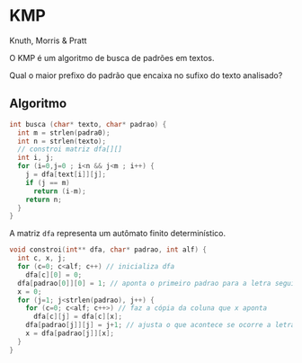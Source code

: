# KMP

Knuth, Morris & Pratt

O KMP é um algoritmo de busca de padrões em textos.

Qual o maior prefixo do padrão que encaixa no sufixo do texto analisado?

## Algoritmo

```cpp
int busca (char* texto, char* padrao) {
  int m = strlen(padra0);
  int n = strlen(texto);
  // constroi matriz dfa[][]
  int i, j;
  for (i=0,j=0 ; i<n && j<m ; i++) {
    j = dfa[text[i]][j];
    if (j == m)
      return (i-m);
    return n;
  }
}
```

A matriz `dfa` representa um autômato finito determinístico.

```cpp
void constroi(int** dfa, char* padrao, int alf) {
  int c, x, j;
  for (c=0; c<alf; c++) // inicializa dfa
    dfa[c][0] = 0;
  dfa[padrao[0]][0] = 1; // aponta o primeiro padrao para a letra seguinte
  x = 0;
  for (j=1; j<strlen(padrao), j++) {
    for (c=0; c<alf; c++>) // faz a cópia da coluna que x aponta
      dfa[c][j] = dfa[c][x];
    dfa[padrao[j]][j] = j+1; // ajusta o que acontece se ocorre a letra certa
    x = dfa[padrao[j]][x];
  }
}
```